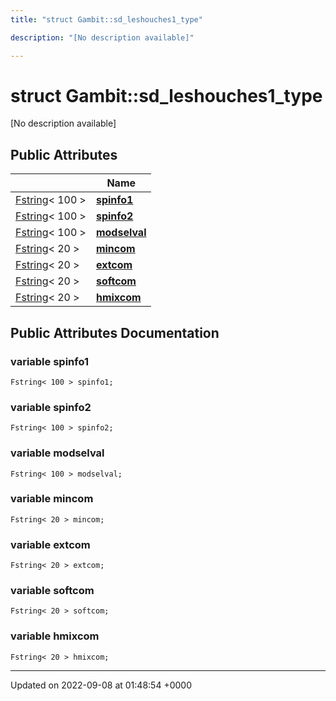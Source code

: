 ```yaml
---
title: "struct Gambit::sd_leshouches1_type"

description: "[No description available]"

---
```


# struct Gambit::sd_leshouches1_type



[No description available]

## Public Attributes

|                | Name           |
| -------------- | -------------- |
| [Fstring](/documentation/code/classes/classgambit_1_1fstring/)< 100 > | **[spinfo1](/documentation/code/classes/structgambit_1_1sd__leshouches1__type/#variable-gambitsd-leshouches1-type-spinfo1)**  |
| [Fstring](/documentation/code/classes/classgambit_1_1fstring/)< 100 > | **[spinfo2](/documentation/code/classes/structgambit_1_1sd__leshouches1__type/#variable-gambitsd-leshouches1-type-spinfo2)**  |
| [Fstring](/documentation/code/classes/classgambit_1_1fstring/)< 100 > | **[modselval](/documentation/code/classes/structgambit_1_1sd__leshouches1__type/#variable-gambitsd-leshouches1-type-modselval)**  |
| [Fstring](/documentation/code/classes/classgambit_1_1fstring/)< 20 > | **[mincom](/documentation/code/classes/structgambit_1_1sd__leshouches1__type/#variable-gambitsd-leshouches1-type-mincom)**  |
| [Fstring](/documentation/code/classes/classgambit_1_1fstring/)< 20 > | **[extcom](/documentation/code/classes/structgambit_1_1sd__leshouches1__type/#variable-gambitsd-leshouches1-type-extcom)**  |
| [Fstring](/documentation/code/classes/classgambit_1_1fstring/)< 20 > | **[softcom](/documentation/code/classes/structgambit_1_1sd__leshouches1__type/#variable-gambitsd-leshouches1-type-softcom)**  |
| [Fstring](/documentation/code/classes/classgambit_1_1fstring/)< 20 > | **[hmixcom](/documentation/code/classes/structgambit_1_1sd__leshouches1__type/#variable-gambitsd-leshouches1-type-hmixcom)**  |

## Public Attributes Documentation

### variable spinfo1

```
Fstring< 100 > spinfo1;
```


### variable spinfo2

```
Fstring< 100 > spinfo2;
```


### variable modselval

```
Fstring< 100 > modselval;
```


### variable mincom

```
Fstring< 20 > mincom;
```


### variable extcom

```
Fstring< 20 > extcom;
```


### variable softcom

```
Fstring< 20 > softcom;
```


### variable hmixcom

```
Fstring< 20 > hmixcom;
```


-------------------------------

Updated on 2022-09-08 at 01:48:54 +0000